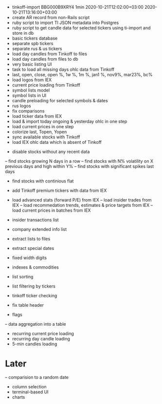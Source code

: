 + tinkoff-import BBG000B9XRY4 1min 2020-10-21T12:02:00+03:00 2020-10-21T13:16:00+03:00
+ create AR record from non-Rails script
+ ruby script to import TI JSON metadata into Postgres
+ ruby script to get candle data for selected tickers using ti-import and store in db
+ basic tickers database
+ separate spb tickers
+ separate rus & us tickers
+ load day candles from Tinkoff to files
+ load day candles from files to db
+ very basic listing UI
+ task to load all missing days ohlc data from Tinkoff
+ last, open, close, open %, 1w %, 1m %, jan1 %, nov9%, mar23%, bc%
+ load logos from IEX
+ current price loading from Tinkoff
+ symbol lists model
+ symbol lists in UI
+ candle preloading for selected symbols & dates
+ rus logos
+ fix comparisons
+ load ticker data from IEX
+ load & import today ongoing & yesterday ohlc in one step
+ load current prices in one step
+ colorize last, Topen, Yopen
+ sync available stocks with Tinkoff
+ load IEX ohlc data which is absent of Tinkoff

- disable stocks without any recent data

– find stocks growing N days in a row
– find stocks with N% volatility on X previous days and high within Y%
– find stocks with significant spikes last days
- find stocks with continious flat

- add Tinkoff premium tickers with data from IEX

- load advanced stats (forward P/E) from IEX
– load insider trades from IEX
– load recommedation trends, estimates & price targets from IEX
– load current prices in batches from IEX

- insider transactions list
- company extended info list

- extract lists to files
- extract special dates
- fixed width digits
- indexes & commodities
- list sorting
- list filtering by tickers
- tinkoff ticker checking
- fix table header
- flags

– data aggregation into a table
- recurring current price loading
- recurring day candle loading
- 5-min candles loading


# Later
– comparision to a random date
- column selection
- terminal-based UI
- charts
